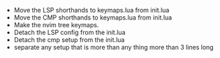 - Move the LSP shorthands to keymaps.lua from init.lua 
- Move the CMP shorthands to keymaps.lua from init.lua 
- Make the nvim tree keymaps.
- Detach the LSP config from the init.lua
- Detach the cmp setup from the init.lua
- separate any setup that is more than any thing more than 3 lines long 
